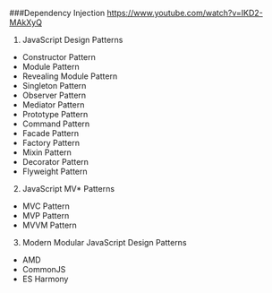 ###Dependency Injection
https://www.youtube.com/watch?v=IKD2-MAkXyQ

1. JavaScript Design Patterns
  - Constructor Pattern
  - Module Pattern
  - Revealing Module Pattern
  - Singleton Pattern
  - Observer Pattern
  - Mediator Pattern
  - Prototype Pattern
  - Command Pattern
  - Facade Pattern
  - Factory Pattern
  - Mixin Pattern
  - Decorator Pattern
  - Flyweight Pattern
2. JavaScript MV* Patterns
  - MVC Pattern
  - MVP Pattern
  - MVVM Pattern
3. Modern Modular JavaScript Design Patterns
  - AMD
  - CommonJS
  - ES Harmony
